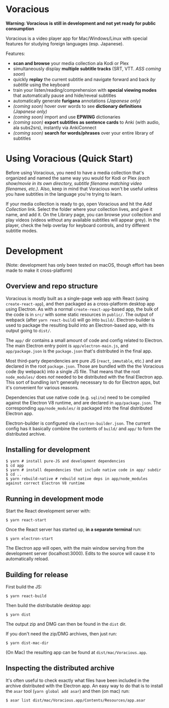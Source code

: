 # Voracious

**Warning: Voracious is still in development and not yet ready for public consumption**

Voracious is a video player app for Mac/Windows/Linux with special features for studying foreign languages (esp. Japanese). 

Features:
- **scan and browse** your media collection ala Kodi or Plex
- simultaneously display **multiple subtitle tracks** (SRT, VTT. _ASS coming soon_)
- quickly **replay** the current subtitle and navigate forward and back *by subtitle* using the keyboard
- train your listen/reading/comprehension with **special viewing modes** that automatically pause and hide/reveal subtitles
- automatically generate **furigana** annotations _(Japanese only)_
- _(coming soon)_ hover over words to see **dictionary definitions** _(Japanese only)_
- _(coming soon)_ import and use **EPWING** dictionaries
- _(coming soon)_ **export subtitles as sentence cards** to Anki (with audio, ala subs2srs), instantly via AnkiConnect
- _(coming soon)_ **search for words/phrases** over your entire library of subtitles

# Using Voracious (Quick Start)

Before using Voracious, you need to have a media collection that's organized and named the same way you would for Kodi or Plex _(each show/movie in its own directory, subtitle filename matching video filenames, etc.)_. Also, keep in mind that Voracious won't be useful unless you have subtitles in the language you're trying to learn.

If your media collection is ready to go, open Voracious and hit the *Add Collection* link. Select the folder where your collection lives, and give it name, and add it. On the Library page, you can browse your collection and play videos (videos without any available subtitles will appear grey). In the player, check the help overlay for keyboard controls, and try different subtitle modes.

# Development

(Note: development has only been tested on macOS, though effort has been made to make it cross-platform)

## Overview and repo structure

Voracious is mostly built as a single-page web app with React (using `create-react-app`), and then packaged as a cross-platform desktop app using Electron. As with a normal `create-react-app`-based app, the bulk of the code is in `src/` with some static resources in `public/`. The output of webpack (after `yarn react-build`) will go into `build/`. Electron-builder is used to package the resulting build into an Electron-based app, with its output going to `dist/`.

The `app/` dir contains a small amount of code and config related to Electron. The main Electron entry point is `app/electron-main.js`, and `app/package.json` is the `package.json` that's distributed in the final app.

Most third-party dependencies are pure JS (`react`, `immutable`, etc.) and are declared in the root `package.json`. Those are bundled with the the Voracious code (by webpack) into a single JS file. That means that the root `node_modules/` does _not_ needed to be distributed with the final Electron app. This sort of bundling isn't generally necessary to do for Electron apps, but it's convenient for various reasons.

Dependencies that use native code (e.g. `sqlite`) need to be compiled against the Electron V8 runtime, and are declared in `app/package.json`. The corresponding `app/node_modules/` _is_ packaged into the final distributed Electron app.

Electron-builder is configured via `electron-builder.json`. The current config has it basically combine the contents of `build/` and `app/` to form the distributed archive.

## Installing for development

```
$ yarn # install pure-JS and development dependencies
$ cd app
$ yarn # install dependencies that include native code in app/ subdir
$ cd ..
$ yarn rebuild-native # rebuild native deps in app/node_modules against correct Electron V8 runtime
```

## Running in development mode

Start the React development server with:
```
$ yarn react-start
```

Once the React server has started up, **in a separate terminal** run:
```
$ yarn electron-start
```

The Electron app will open, with the main window serving from the development server (localhost:3000). Edits to the source will cause it to automatically reload.

## Building for release

First build the JS:
```
$ yarn react-build
```

Then build the distributable desktop app:
```
$ yarn dist
```

The output zip and DMG can then be found in the `dist` dir.

If you don't need the zip/DMG archives, then just run:

```
$ yarn dist-mac-dir
```

(On Mac) the resulting app can be found at `dist/mac/Voracious.app`.

## Inspecting the distributed archive

It's often useful to check exactly what files have been included in the archive distributed with the Electron app. An easy way to do that is to install the `asar` tool (`yarn global add asar`) and then (on mac) run:

```$ asar list dist/mac/Voracious.app/Contents/Resources/app.asar```
